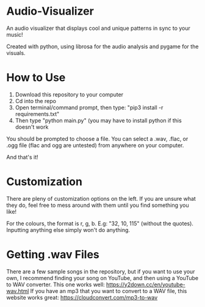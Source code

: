 # Audio-Visualizer
An audio visualizer that displays cool and unique patterns in sync to your music!

Created with python, using librosa for the audio analysis and pygame for the visuals.

# How to Use
1. Download this repository to your computer
2. Cd into the repo
3. Open terminal/command prompt, then type: "pip3 install -r requirements.txt"
4. Then type "python main.py" (you may have to install python if this doesn't work

You should be prompted to choose a file. You can select a .wav, .flac, or .ogg file (flac and ogg are untested) from anywhere on your computer.

And that's it!

# Customization
There are pleny of customization options on the left. If you are unsure what they do, feel free to mess around with them until you find something you like!

For the colours, the format is r, g, b. E.g: "32, 10, 115" (without the quotes). Inputting anything else simply won't do anything.

# Getting .wav Files
There are a few sample songs in the repository, but if you want to use your own, I recommend finding your song on YouTube, and then using a YouTube to WAV converter. This one works well: https://y2down.cc/en/youtube-wav.html
If you have an mp3 that you want to convert to a WAV file, this website works great: https://cloudconvert.com/mp3-to-wav
